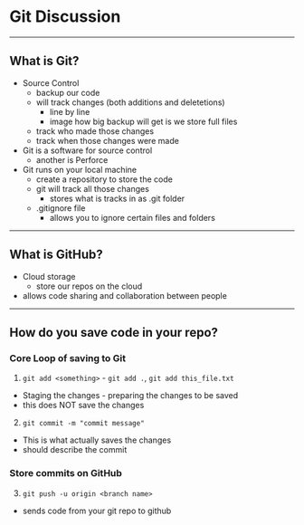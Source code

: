 # Git Discussion

---

## What is Git?

- Source Control
  - backup our code
  - will track changes (both additions and deletetions)
    - line by line
    - image how big backup will get is we store full files
  - track who made those changes
  - track when those changes were made
- Git is a software for source control
  - another is Perforce
- Git runs on your local machine
  - create a repository to store the code
  - git will track all those changes
    - stores what is tracks in as .git folder 
  - .gitignore file
    - allows you to ignore certain files and folders

---

## What is GitHub?

- Cloud storage
  - store our repos on the cloud
- allows code sharing and collaboration between people 


---

## How do you save code in your repo?

### Core Loop of saving to Git

1. `git add <something>` - `git add .`, `git add this_file.txt`
  - Staging the changes -  preparing the changes to be saved
  - this does NOT save the changes
2. `git commit -m "commit message"`
  - This is what actually saves the changes
  - should describe the commit

### Store commits on GitHub

3. `git push -u origin <branch name>`
  - sends code from your git repo to github

